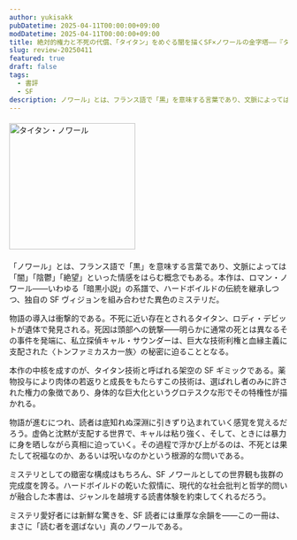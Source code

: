 ```yaml
---
author: yukisakk
pubDatetime: 2025-04-11T00:00:00+09:00
modDatetime: 2025-04-11T00:00:00+09:00
title: 絶対的権力と不死の代償、「タイタン」をめぐる闇を描くSF×ノワールの金字塔——『タイタン・ノワール』
slug: review-20250411
featured: true
draft: false
tags:
  - 書評
  - SF
description: ノワール」とは、フランス語で「黒」を意味する言葉であり、文脈によっては「闇」「陰鬱」「絶望」といった情感をはらむ概念でもある。本作は、ロマン・ノワール——いわゆる「暗黒小説」の系譜で、ハードボイルドの伝統を継承しつつ、独自の SF ヴィジョンを組み合わせた異色のミステリだ。
---
```


<div style="margin: 20px 0">
<a href="https://www.amazon.co.jp/dp/4150124655/ref=nosim?tag=revbooks03-22" class="inline-block" style="margin: 0; padding: 0; border-width: 0;">     
<img class="inline-block" src="https://images-na.ssl-images-amazon.com/images/P/4150124655.09.LZZZZZZZ.jpg" alt="タイタン・ノワール" style="width: 228px; height: auto; border-radius: 0; margin: 0; padding: 0;">
</a>
</div>

「ノワール」とは、フランス語で「黒」を意味する言葉であり、文脈によっては「闇」「陰鬱」「絶望」といった情感をはらむ概念でもある。本作は、ロマン・ノワール——いわゆる「暗黒小説」の系譜で、ハードボイルドの伝統を継承しつつ、独自の SF ヴィジョンを組み合わせた異色のミステリだ。

物語の導入は衝撃的である。不死に近い存在とされるタイタン、ロディ・デビットが遺体で発見される。死因は頭部への銃撃——明らかに通常の死とは異なるその事件を発端に、私立探偵キャル・サウンダーは、巨大な技術利権と血縁主義に支配された〈トンファミカスカ一族〉の秘密に迫ることとなる。

本作の中核を成すのが、タイタン技術と呼ばれる架空の SF ギミックである。薬物投与により肉体の若返りと成長をもたらすこの技術は、選ばれし者のみに許された権力の象徴であり、身体的な巨大化というグロテスクな形でその特権性が描かれる。

物語が進むにつれ、読者は底知れぬ深淵に引きずり込まれていく感覚を覚えるだろう。虚偽と沈黙が支配する世界で、キャルは粘り強く、そして、ときには暴力に身を晒しながら真相に迫っていく。その過程で浮かび上がるのは、不死とは果たして祝福なのか、あるいは呪いなのかという根源的な問いである。

ミステリとしての緻密な構成はもちろん、SF ノワールとしての世界観も抜群の完成度を誇る。ハードボイルドの乾いた叙情に、現代的な社会批判と哲学的問いが融合した本書は、ジャンルを越境する読書体験を約束してくれるだろう。

ミステリ愛好者には新鮮な驚きを、SF 読者には重厚な余韻を——この一冊は、まさに「読む者を選ばない」真のノワールである。
